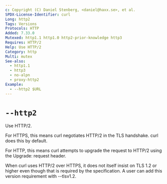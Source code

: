 ```yaml
---
c: Copyright (C) Daniel Stenberg, <daniel@haxx.se>, et al.
SPDX-License-Identifier: curl
Long: http2
Tags: Versions
Protocols: HTTP
Added: 7.33.0
Mutexed: http1.1 http1.0 http2-prior-knowledge http3
Requires: HTTP/2
Help: Use HTTP/2
Category: http
Multi: mutex
See-also:
  - http1.1
  - http3
  - no-alpn
  - proxy-http2
Example:
  - --http2 $URL
---
```


# `--http2`

Use HTTP/2.

For HTTPS, this means curl negotiates HTTP/2 in the TLS handshake. curl does
this by default.

For HTTP, this means curl attempts to upgrade the request to HTTP/2 using the
Upgrade: request header.

When curl uses HTTP/2 over HTTPS, it does not itself insist on TLS 1.2 or
higher even though that is required by the specification. A user can add this
version requirement with --tlsv1.2.
